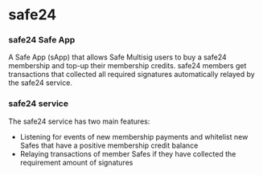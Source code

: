 # safe24

### safe24 Safe App

A Safe App (sApp) that allows Safe Multisig users to buy a safe24 membership and top-up their membership credits. safe24 members get transactions that collected all required signatures automatically relayed by the safe24 service. 

### safe24 service

The safe24 service has two main features:

- Listening for events of new membership payments and whitelist new Safes that have a positive membership credit balance
- Relaying transactions of member Safes if they have collected the requirement amount of signatures

